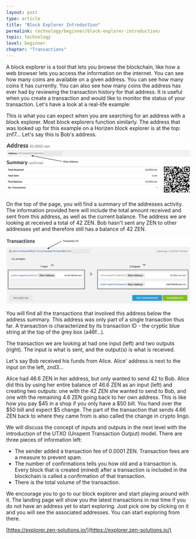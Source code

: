```yaml
---
layout: post
type: article
title: "Block Explorer Introduction"
permalink: technology/beginner/block-explorer-introduction/
topic: technology
level: beginner
chapter: "Transactions"
---
```


A block explorer is a tool that lets you browse the blockchain, like how a web browser lets you access the information on the internet. You can see how many coins are available on a given address. You can see how many coins it has currently. You can also see how many coins the address has ever had by reviewing the transaction history for that address. It is useful when you create a transaction and would like to monitor the status of your transaction. Let's have a look at a real-life example:

This is what you can expect when you are searching for an address with a block explorer. Most block explorers function similarly. The address that was looked up for this example on a Horizen block explorer is at the top: znf7... Let's say this is Bob's address.

![Explorer address summary](/assets/post_files/technology/beginner/block-explorer-introduction/explorer_address_summary.png)

On the top of the page, you will find a summary of the addresses activity. The information provided here will include the total amount received and sent from this address, as well as the current balance. The address we are looking at received a total of 42 ZEN. Bob hasn't sent any ZEN to other addresses yet and therefore still has a balance of 42 ZEN.

![Explorer address tx](/assets/post_files/technology/beginner/block-explorer-introduction/explorer_address_tx.png)

You will find all the transactions that involved this address below the address summary. This address was only part of a single transaction thus far. A transaction is characterized by its transaction ID - the cryptic blue string at the top of the grey box (a46f...). 

The transaction we are looking at had one input (left) and two outputs (right). The input is what is sent, and the output(s) is what is received.

Let's say Bob received his funds from Alice. Alice' address is next to the input on the left, znd3...

Alice had 46.6 ZEN in her address, but only wanted to send 42 to Bob. Alice did this by using her entire balance of 46.6 ZEN as an input (left) and creating two outputs: one with the 42 ZEN she wanted to send to Bob, and one with the remaining 4.6 ZEN going back to her own address. This is like how you pay $45 in a shop if you only have a $50 bill. You hand over the $50 bill and expect $5 change. The part of the transaction that sends 4.66 ZEN back to where they came from is also called the change in crypto lingo.

We will discuss the concept of inputs and outputs in the next level with the introduction of the UTXO (Unspent Transaction Output) model.
There are three pieces of information left:

 - The sender added a transaction fee of 0.0001 ZEN. Transaction fees are a measure to prevent spam.
 - The number of confirmations tells you how old and a transaction is. Every block that is created (mined) after a transaction is included in the blockchain is called a confirmation of that transaction. 
 - There is the total volume of the transaction.

We encourage you to go to our block explorer and start playing around with it. The landing page will show you the latest transactions in real time if you do not have an address yet to start exploring. Just pick one by clicking on it and you will see the associated addresses. You can start exploring from there.

[https://explorer.zen-solutions.io/](https://explorer.zen-solutions.io/)
